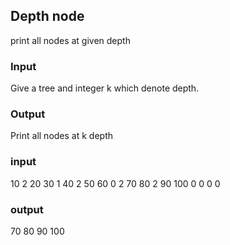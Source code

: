 ## Depth node
print all nodes at given depth
### Input
Give a tree and integer k which denote depth.
### Output
Print all nodes at k depth
### input
10 2 20 30 1 40 2 50 60 0 2 70 80 2 90 100 0 0 0 0
### output
70 80 90 100